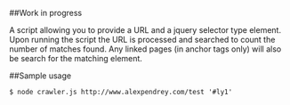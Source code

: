 ##Work in progress

A script allowing you to provide a URL and a jquery selector type element. Upon running the script the URL is processed and searched to count the number of matches found. Any linked pages (in anchor tags only) will also be search for the matching element.

##Sample usage

``` console
$ node crawler.js http://www.alexpendrey.com/test '#ly1'
```
